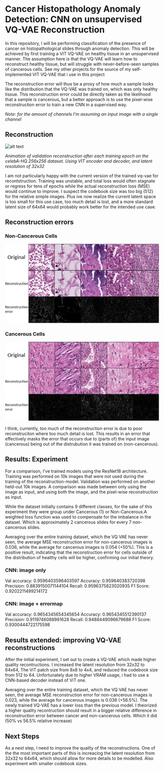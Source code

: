 # Cancer Histopathology Anomaly Detection: CNN on unsupervised VQ-VAE Reconstruction

In this repository, I will be performing classification of the presence of cancer on histopathological slides through anomaly detection. This will be achieved by first training a VIT VQ-VAE on healthy tissue in an unsupervised manner. The assumption here is that the VQ-VAE will learn how to reconstruct healthy tissue, but will struggle with never-before-seen samples of cancerous cells. See my other projects for the source of my self-implemented VIT VQ-VAE that i use in this project

The reconstruction error will thus be a proxy of how much a sample looks like the distribution that the VQ-VAE was trained on, which was only healthy tissue. This reconstruction error could be directly taken as the likelihood that a sample is cancerous, but a better approach is to use the pixel-wise reconstruction error to train a new CNN in a supervised way.

*Note: for the amount of channels I'm assuming an input image with a single channel*


## Reconstruction

![alt text](gif.gif)

*Animation of validation reconstruction after each training epoch on the celebA-HQ 256x256 dataset. Using VIT encoder and decoder, and latent resolution of 32x32*

I am not particularly happy with the current version of the trained vq-vae for recontstruction. Training was unstable, and total loss would often stagnate or regress for tens of epochs while the actual reconstruction loss (MSE) would continue to improve. I suspect the codebook size was too big (512) for the relative simple images. Plus ive now realize the current latent space is too small for this use case, too much detail is lost, and a more standard latent size of 64x64 would probably work better for the intended use case.


## Reconstruction errors
### Non-Cancerous Cells
![alt text](non-cancerous.png)
### Cancerous Cells
![alt text](Cancerous.png)

I think, currently, too much of the reconstruction error is due to poor reconstruciton where too much detail is lost. This results in an error that effectively masks the error that occurs due to (parts of) the input image (cancerous) being out of the distrubution it was trained on (non-cancerous).

## Results: Experiment
For a comparison, I've trained models using the ResNet18 architecture. Training was performed on 10k images that were not used during the training of the reconstruction-model. Validation was performed on another held-out 10k images. A comparison was made between only using the image as input, and using both the image, and the pixel-wise reconstruction as input.

While the dataset initially contains 9 different classes, for the sake of this experiment they were group under Cancerous (1) or Non-Cancerous.A weighted loss function was used to compensate for the imbalance in the dataset. Which is approximately 2 cancerous slides for every 7 non-cancerous slides.

Averaging over the entire training dataset, which the VQ VAE has never seen, the average MSE reconstruction error for non-cancerous images is 0.036, while the average for cancerous images is 0.054 (+50%). This is a positive result, indicating that the reconstruction error for cells outside of the distribution of healthy cells will be higher, confirming our initial theory.

### CNN: image only
Val accuracy: 0.9596403596403597
Accuracy: 0.959640383720398
Precision: 0.8839150071144104
Recall: 0.9596375823020935
F1 Score: 0.9202211499214172

### CNN: image + errormap
Val accuracy: 0.9654345654345654
Accuracy: 0.9654345512390137
Precision: 0.9119746088981628
Recall: 0.9488449096679688
F1 Score: 0.9300444722175598


## Results extended: improving VQ-VAE reconstructions

After the initial experiment, I set out to create a VQ-VAE which made higher quality recontructions. I increased the latent resolution from 32x32 to 64x64, The ViT patch size from 8x8 to 4x4, and reduced the codebook size from 512 to 64. Unfortunately due to higher VRAM usage, i had to use a CNN-based decoder instead of ViT one.

Averaging over the entire training dataset, which the VQ VAE has never seen, the average MSE reconstruction error for non-cancerous images is 0.023, while the average for cancerous images is 0.036 (+56.5%). The newly trained VQ-VAE has a lower loss than the previous model. I theorized a higher quality recontruction should result in a bigger relative difference in reconstruction error between cancer and non-cancerous cells. Which it did (50% vs 56.5% relative increase)



## Next Steps
As a next step, I need to improve the quality of the reconstructions. One of the the most important parts of this is increacing the latent resolution from 32x32 to 64x64, which should allow for more details to be modelled. Also experiment with smaller codebook sizes.
